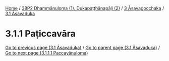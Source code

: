 
[Home](/) / [38P2 Dhammānuloma (1), Dukapaṭṭhānapāḷi (2)](../../../38P2.md) / [3 Āsavagocchaka](../../3.md) / [3.1 Āsavaduka](../3.1.md)

# 3.1.1 Paṭiccavāra


[Go to previous page (3.1 Āsavaduka)](../3.1.md) / [Go to parent page (3.1 Āsavaduka)](../3.1.md) / [Go to next page (3.1.1.1 Paccayānuloma)](3.1.1/3.1.1.1.md)


